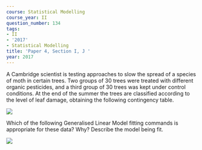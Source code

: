 ```yaml
---
course: Statistical Modelling
course_year: II
question_number: 134
tags:
- II
- '2017'
- Statistical Modelling
title: 'Paper 4, Section I, J '
year: 2017
---
```




A Cambridge scientist is testing approaches to slow the spread of a species of moth in certain trees. Two groups of 30 trees were treated with different organic pesticides, and a third group of 30 trees was kept under control conditions. At the end of the summer the trees are classified according to the level of leaf damage, obtaining the following contingency table.

![](https://cdn.mathpix.com/cropped/2022_04_28_5ab469c05c27f0f67e67g-097.jpg?height=167&width=673&top_left_y=441&top_left_x=173)

Which of the following Generalised Linear Model fitting commands is appropriate for these data? Why? Describe the model being fit.

![](https://cdn.mathpix.com/cropped/2022_04_28_5ab469c05c27f0f67e67g-097.jpg?height=183&width=942&top_left_y=708&top_left_x=173)